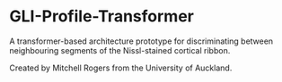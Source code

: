 # GLI-Profile-Transformer
A transformer-based architecture prototype for discriminating between neighbouring segments of the Nissl-stained cortical ribbon.

Created by Mitchell Rogers from the University of Auckland.
